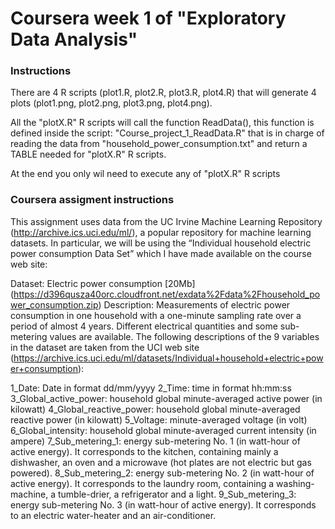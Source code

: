 # Coursera week 1 of "Exploratory Data Analysis"

### Instructions
There are 4 R scripts (plot1.R, plot2.R, plot3.R, plot4.R) that will generate 4 plots (plot1.png, plot2.png, plot3.png, plot4.png).

All the "plotX.R" R scripts will call the function ReadData(), this function is defined inside the script: "Course_project_1_ReadData.R" that is in charge of reading the data from "household_power_consumption.txt" and return a TABLE needed for "plotX.R" R scripts.

At the end you only wil need to execute any of "plotX.R" R scripts

### Coursera assigment instructions
This assignment uses data from the UC Irvine Machine Learning Repository (http://archive.ics.uci.edu/ml/),
a popular repository for machine learning datasets. In particular, we will be using the
“Individual household electric power consumption Data Set” which I have made available on the course web site:

Dataset: Electric power consumption [20Mb]
(https://d396qusza40orc.cloudfront.net/exdata%2Fdata%2Fhousehold_power_consumption.zip)
Description: Measurements of electric power consumption in one household with a one-minute sampling rate over
a period of almost 4 years. Different electrical quantities and some sub-metering values are available.
The following descriptions of the 9 variables in the dataset are taken from the UCI web site
(https://archive.ics.uci.edu/ml/datasets/Individual+household+electric+power+consumption):

1_Date: Date in format dd/mm/yyyy
2_Time: time in format hh:mm:ss
3_Global_active_power: household global minute-averaged active power (in kilowatt)
4_Global_reactive_power: household global minute-averaged reactive power (in kilowatt)
5_Voltage: minute-averaged voltage (in volt)
6_Global_intensity: household global minute-averaged current intensity (in ampere)
7_Sub_metering_1: energy sub-metering No. 1 (in watt-hour of active energy). It corresponds to the kitchen, containing mainly a dishwasher, an oven and a microwave (hot plates are not electric but gas powered).
8_Sub_metering_2: energy sub-metering No. 2 (in watt-hour of active energy). It corresponds to the laundry room, containing a washing-machine, a tumble-drier, a refrigerator and a light.
9_Sub_metering_3: energy sub-metering No. 3 (in watt-hour of active energy). It corresponds to an electric water-heater and an air-conditioner.
